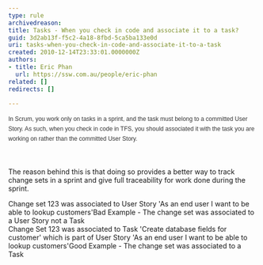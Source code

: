 ```yaml
---
type: rule
archivedreason: 
title: Tasks - When you check in code and associate it to a task?
guid: 3d2ab13f-f5c2-4a18-8fbd-5ca5ba133e0d
uri: tasks-when-you-check-in-code-and-associate-it-to-a-task
created: 2010-12-14T23:33:01.0000000Z
authors:
- title: Eric Phan
  url: https://ssw.com.au/people/eric-phan
related: []
redirects: []

---
```




  <span style="line-height&#58;20px;font-family&#58;verdana, arial, helvetica, sans-serif;color&#58;rgb(51,51,51);font-size&#58;12px;">In Scrum, you work only on tasks in a sprint, and the task must belong to a committed User Story. As such, when you check in code in TFS, you should associated it with the task you are working on rather than the committed User Story.</span> 

<br><excerpt class='endintro'></excerpt><br>
The reason behind this is that doing so provides a better way to track change sets in a sprint and give full traceability for work done during the sprint.
<div><span class="ms-rteCustom-CodeArea">Change set 123 was associated to User Story 'As an end user I want to be able to lookup customers'</span><span class="ms-rteCustom-FigureBad">Bad Example - The change set was associated to a User Story not a Task</span></div>
<div><span class="ms-rteCustom-GreyBox">Change Set 123 was associated to Task 'Create database fields for customer' which is part of User&#160;Story 'As an end user I want to be able to lookup customers'</span><span class="ms-rteCustom-FigureGood">Good Example - The change set was associated to a Task</span></div>



